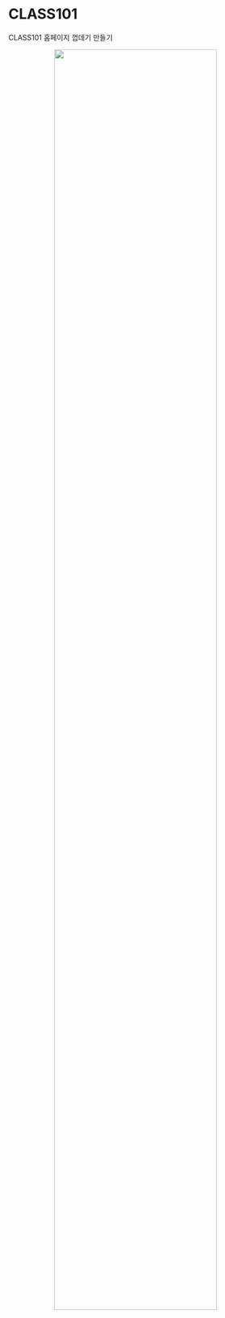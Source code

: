 # CLASS101
CLASS101 홈페이지 껍데기 만들기
<p align='center'>
  <img width='80%' src='https://user-images.githubusercontent.com/91243121/173018186-4715f12f-d2b5-48fc-8648-174178dda46e.jpg'>
</p>

